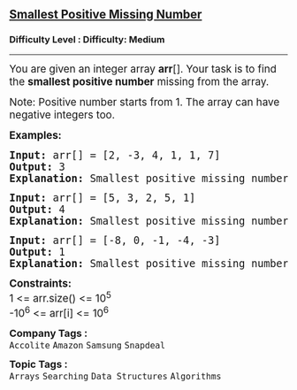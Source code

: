 <h2><a href="https://www.geeksforgeeks.org/problems/smallest-positive-missing-number-1587115621/1">Smallest Positive Missing Number</a></h2><h3>Difficulty Level : Difficulty: Medium</h3><hr><div class="problems_problem_content__Xm_eO" bis_skin_checked="1"><p><span style="font-size: 14pt;">You are given an integer array&nbsp;<strong>arr</strong>[]. Your task is to find the <strong>smallest positive number</strong>&nbsp;missing from the array.</span></p>
<p><span style="font-size: 14pt;">Note: Positive number starts from 1. The array can have negative integers too.</span></p>
<p><span style="font-size: 14pt;"><strong>Examples:</strong></span></p>
<pre><span style="font-size: 14pt;"><strong>Input: </strong>arr[] = [2, -3, 4, 1, 1, 7]
<strong>Output: </strong>3<strong>
Explanation: </strong>Smallest positive missing number is 3.
</span></pre>
<pre><span style="font-size: 14pt;"><strong>Input: </strong>arr[] = [5, 3, 2, 5, 1]
<strong>Output: </strong>4<strong>
Explanation: </strong>Smallest positive missing number is 4.<br></span></pre>
<pre><span style="font-size: 14pt;"><strong>Input: </strong>arr[] = [-8, 0, -1, -4, -3]
<strong>Output: </strong>1<strong>
Explanation: </strong>Smallest positive missing number is 1.</span></pre>
<p><span style="font-size: 14pt;"><strong>Constraints:</strong> &nbsp; <br>1 &lt;= arr.size() &lt;= 10<sup>5</sup><br>-10<sup>6</sup>&nbsp;&lt;= arr[i] &lt;= 10<sup>6</sup></span></p></div><p><span style=font-size:18px><strong>Company Tags : </strong><br><code>Accolite</code>&nbsp;<code>Amazon</code>&nbsp;<code>Samsung</code>&nbsp;<code>Snapdeal</code>&nbsp;<br><p><span style=font-size:18px><strong>Topic Tags : </strong><br><code>Arrays</code>&nbsp;<code>Searching</code>&nbsp;<code>Data Structures</code>&nbsp;<code>Algorithms</code>&nbsp;
